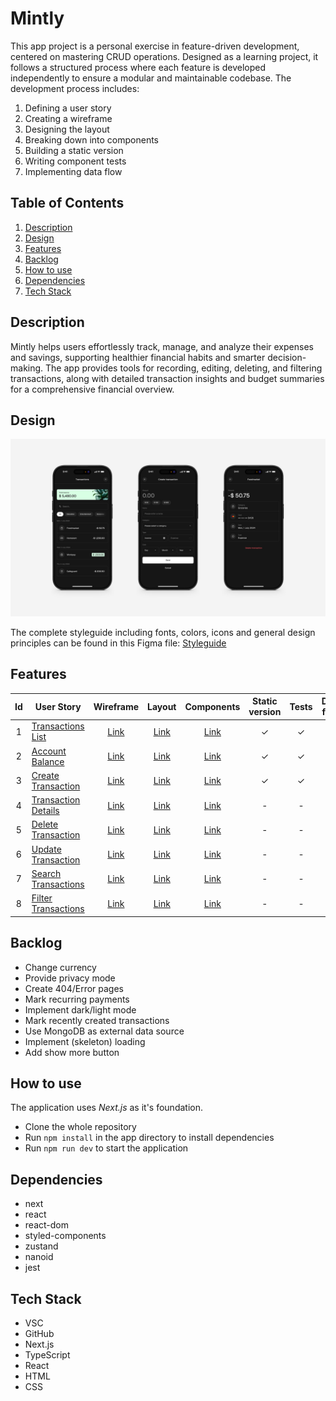 # Mintly

This app project is a personal exercise in feature-driven development, centered on mastering CRUD operations. Designed as a learning project, it follows a structured process where each feature is developed independently to ensure a modular and maintainable codebase. The development process includes:

1. Defining a user story
2. Creating a wireframe
3. Designing the layout
4. Breaking down into components
5. Building a static version
6. Writing component tests
7. Implementing data flow

## Table of Contents

1. [Description](#description)
2. [Design](#design)
3. [Features](#features)
4. [Backlog](#backlog)
5. [How to use](#how-to-use)
6. [Dependencies](#dependencies)
7. [Tech Stack](#tech-stack)

## Description

Mintly helps users effortlessly track, manage, and analyze their expenses and savings, supporting healthier financial habits and smarter decision-making. The app provides tools for recording, editing, deleting, and filtering transactions, along with detailed transaction insights and budget summaries for a comprehensive financial overview.

## Design

![Mockup](./assets/mockup.jpg)

The complete styleguide including fonts, colors, icons and general design principles can be found in this Figma file: [Styleguide](https://www.figma.com/design/DimQ0kYK6oqva5Zy1L4Hzv/Mintly-Styleguide?node-id=2062-350)

## Features

| Id  | User Story                                                                |                           Wireframe                            |                           Layout                            |                           Components                            | Static version |  Tests  | Data flow |
| :-: | ------------------------------------------------------------------------- | :------------------------------------------------------------: | :---------------------------------------------------------: | :-------------------------------------------------------------: | :------------: | :-----: | :-------: |
|  1  | [Transactions List](./assets/features/01_transactions-list/README.md)     |  [Link](./assets/features/01_transactions-list/wireframe.png)  |  [Link](./assets/features/01_transactions-list/layout.png)  |  [Link](./assets/features/01_transactions-list/components.png)  |    &check;     | &check; |  &check;  |
|  2  | [Account Balance](./assets/features/02_account-balance/README.md)         |   [Link](./assets/features/02_account-balance/wireframe.png)   |   [Link](./assets/features/02_account-balance/layout.png)   |   [Link](./assets/features/02_account-balance/components.png)   |    &check;     | &check; |  &check;  |
|  3  | [Create Transaction](./assets/features/03_create-transaction/README.md)   | [Link](./assets/features/03_create-transaction/wireframe.png)  | [Link](./assets/features/03_create-transaction/layout.png)  | [Link](./assets/features/03_create-transaction/components.png)  |    &check;     | &check; |  &check;  |
|  4  | [Transaction Details](./assets/features/04_transaction-details/README.md) | [Link](./assets/features/04_transaction-details/wireframe.png) | [Link](./assets/features/04_transaction-details/layout.png) | [Link](./assets/features/04_transaction-details/components.png) |       -        |    -    |     -     |
|  5  | [Delete Transaction](./assets/features/05_delete-transaction/README.md)   | [Link](./assets/features/05_delete-transaction/wireframe.png)  | [Link](./assets/features/05_delete-transaction/layout.png)  | [Link](./assets/features/05_delete-transaction/components.png)  |       -        |    -    |     -     |
|  6  | [Update Transaction](./assets/features/06_update-transaction/README.md)   | [Link](./assets/features/06_update-transaction/wireframe.png)  | [Link](./assets/features/06_update-transaction/layout.png)  | [Link](./assets/features/06_update-transaction/components.png)  |       -        |    -    |     -     |
|  7  | [Search Transactions](./assets/features/07_search-transactions/README.md) | [Link](./assets/features/07_search-transactions/wireframe.png) | [Link](./assets/features/07_search-transactions/layout.png) | [Link](./assets/features/07_search-transactions/components.png) |       -        |    -    |     -     |
|  8  | [Filter Transactions](./assets/features/08_filter-transactions/README.md) | [Link](./assets/features/08_filter-transactions/wireframe.png) | [Link](./assets/features/08_filter-transactions/layout.png) | [Link](./assets/features/08_filter-transactions/components.png) |       -        |    -    |     -     |

## Backlog

-   Change currency
-   Provide privacy mode
-   Create 404/Error pages
-   Mark recurring payments
-   Implement dark/light mode
-   Mark recently created transactions
-   Use MongoDB as external data source
-   Implement (skeleton) loading
-   Add show more button

## How to use

The application uses _Next.js_ as it's foundation.

-   Clone the whole repository
-   Run `npm install` in the app directory to install dependencies
-   Run `npm run dev` to start the application

## Dependencies

-   next
-   react
-   react-dom
-   styled-components
-   zustand
-   nanoid
-   jest

## Tech Stack

-   VSC
-   GitHub
-   Next.js
-   TypeScript
-   React
-   HTML
-   CSS
